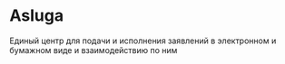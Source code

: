 # Asluga
Единый центр для подачи и исполнения заявлений в электронном и бумажном виде и взаимодействию по ним
